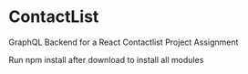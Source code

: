 # ContactList
GraphQL Backend for a React Contactlist Project Assignment

Run npm install after download to install all modules
